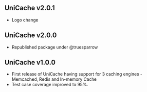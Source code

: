## UniCache v2.0.1
- Logo change

## UniCache v2.0.0
- Republished package under @truesparrow

## UniCache v1.0.0
- First release of UniCache having support for 3 caching engines - Memcached, Redis and In-memory Cache
- Test case coverage improved to 95%.
